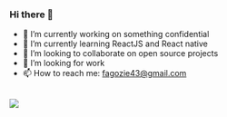 ### Hi there 👋

- 🔭 I’m currently working on something confidential 
- 🌱 I’m currently learning ReactJS and React native
- 👯 I’m looking to collaborate on open source projects
- 🤔 I’m looking for work
- 📫 How to reach me: fagozie43@gmail.com

<br>
<img src='https://github-readme-stats.vercel.app/api?username=f-gozie&count_private=true&show_icons=true&title_color=#81170D&icon_color=#81170D&text_color=000000&bg_color=F8E9FA'>
<br>
